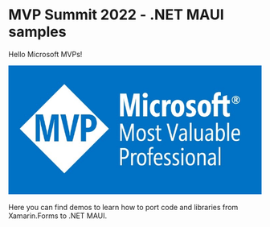 # MVP Summit 2022 - .NET MAUI samples

Hello Microsoft MVPs!

![Microsoft MVP](images/mvp-summit.jpg)

Here you can find demos to learn how to port code and libraries from Xamarin.Forms to .NET MAUI.